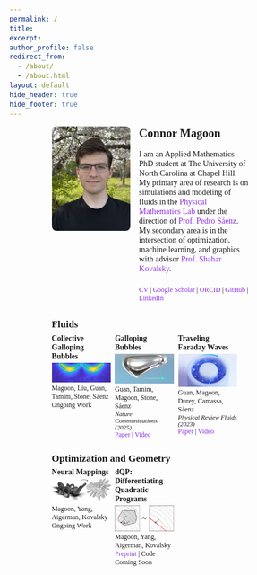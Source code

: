 ```yaml
---
permalink: /
title: 
excerpt: 
author_profile: false
redirect_from: 
  - /about/
  - /about.html
layout: default
hide_header: true
hide_footer: true
---
```


<style>
  a {
    text-decoration: none;   /* removes underline */
    color: #8A2BE2;          /* bright purple, you can change this hex */
  }
  a:hover {
    text-decoration: underline; /* optional: show underline on hover */
  }
</style>

<!-- Centered main content with tiny top space -->
<div style="max-width: 70%; margin: 0.5rem auto 0 auto; font-family: 'Times New Roman', serif;">

  <!-- Top section: profile image left, text right -->
  <div style="display: flex; align-items: flex-start; margin-bottom: 1rem;">
    <img src="/images/profile.jpeg" alt="Connor Magoon" 
         style="width:140px; height:auto; margin-right:1rem; border-radius:8px;">
    <div style="flex:1; display:flex; flex-direction:column; justify-content:space-between;">
      <div>
        <h2 style="margin-top:0; font-size:1.3rem; font-family: 'Times New Roman', serif;">Connor Magoon</h2>
        <p style="font-size:0.9rem; font-family: 'Times New Roman', serif;">
          I am an Applied Mathematics PhD student at The University of North Carolina at Chapel Hill. <br>
          My primary area of research is on simulations and modeling of fluids in the <a href="https://www.pml.unc.edu/">Physical Mathematics Lab</a> under the direction of <a href="https://www.pml.unc.edu/about-me">Prof. Pedro Sáenz</a>. <br>
          My secondary area is in the intersection of optimization, machine learning, and graphics with advisor <a href="https://shaharkov.github.io/">Prof. Shahar Kovalsky</a>. 
        </p>
      </div>
      <!-- Profile links flush with bottom of profile picture -->
      <p style="margin-top:0.5rem; font-size:0.75rem;">
        <a href="https://cwmagoon.github.io/files/cv.pdf">CV</a> | <a href="https://scholar.google.com/citations?user=18F4sZMAAAAJ&hl=en">Google Scholar</a> | <a href="https://orcid.org/0009-0009-1890-3279">ORCID</a> | <a href="https://github.com/cwmagoon">GitHub</a> | <a href="https://www.linkedin.com/in/connor-magoon-3189a9384">LinkedIn</a>
      </p>
    </div>
  </div>

  <!-- First row title -->
  <h2 style="text-align:left; margin-top:0.3rem; margin-bottom:0.4rem; font-size:1.1rem; font-family: 'Times New Roman', serif;">Fluids</h2>

  <!-- First row of panels (3 panels + 2 blank) -->
  <div style="display:flex; justify-content:space-between; margin-bottom:1.5rem; gap:2%; align-items:flex-start;">
    <!-- Panel 1 -->
    <div style="flex:0 0 30%; display:flex; flex-direction:column;">
      <h3 style="text-align:left; margin:0 0 0.2rem 0; font-size:0.85rem; font-family: 'Times New Roman', serif;">Collective Galloping Bubbles</h3>
      <img src="/images/collective_bubbles_flow.png" alt="Collective Bubbles Flow" style="width:100%; height:auto; display:block; margin-bottom:0.2rem;">
      <div style="margin-top:auto;">
        <p style="margin:0; font-size:0.75rem; font-family: 'Times New Roman', serif;">Magoon, Liu, Guan, Tamim, Stone, Sáenz</p>
        <p style="margin:0; font-size:0.75rem; font-family: 'Times New Roman', serif;">Ongoing Work</p>
      </div>
    </div>
    <!-- Panel 2 -->
    <div style="flex:0 0 30%; display:flex; flex-direction:column;">
      <h3 style="text-align:left; margin:0 0 0.2rem 0; font-size:0.85rem; font-family: 'Times New Roman', serif;">Galloping Bubbles</h3>
      <img src="/images/galloping_bubble.png" alt="Galloping Bubble" style="width:100%; height:auto; display:block; margin-bottom:0.2rem;">
      <div style="margin-top:auto;">
        <p style="margin:0; font-size:0.75rem; font-family: 'Times New Roman', serif;">Guan, Tamim, Magoon, Stone, Sáenz<br> </p>
        <p style="margin:0; font-size:0.7rem; font-style:italic;">Nature Communications (2025)</p>
        <p style="margin:0; font-size:0.75rem; font-family: 'Times New Roman', serif;"><a href="https://www.nature.com/articles/s41467-025-56611-5">Paper</a> | <a href="https://www.youtube.com/watch?v=gLbRx5nBpEo">Video</a></p>
      </div>
    </div>
    <!-- Panel 3 -->
    <div style="flex:0 0 30%; display:flex; flex-direction:column;">
      <h3 style="text-align:left; margin:0 0 0.2rem 0; font-size:0.85rem; font-family: 'Times New Roman', serif;">Traveling Faraday Waves</h3>
      <img src="/images/faraday_waves.png" alt="Faraday Waves" style="width:100%; height:auto; display:block; margin-bottom:0.2rem;">
      <div style="margin-top:auto;">
        <p style="margin:0; font-size:0.75rem; font-family: 'Times New Roman', serif;">Guan, Magoon, Durey, Camassa, Sáenz</p>
        <p style="margin:0; font-size:0.7rem; font-style:italic;">Physical Review Fluids (2023)</p>
        <p style="margin:0; font-size:0.75rem; font-family: 'Times New Roman', serif;"><a href="https://journals.aps.org/prfluids/abstract/10.1103/PhysRevFluids.8.110501">Paper</a> | <a href="https://www.youtube.com/watch?v=0d_D6yvXAFo">Video</a></p>
      </div>
    </div>
    <!-- Blank columns for spacing -->
    <div style="flex:0 0 30%;"></div>
    <div style="flex:0 0 30%;"></div>
  </div>

  <!-- Second row title -->
  <h2 style="text-align:left; margin-top:0.3rem; margin-bottom:0.4rem; font-size:1.1rem; font-family: 'Times New Roman', serif;">Optimization and Geometry</h2>

  <!-- Second row of panels (2 panels + 3 blank) -->
  <div style="display:flex; justify-content:space-between; margin-bottom:1.5rem; gap:2%; align-items:flex-start;">
    <!-- Panel 4 -->
    <div style="flex:0 0 30%; display:flex; flex-direction:column;">
      <h3 style="text-align:left; margin:0 0 0.2rem 0; font-size:0.85rem; font-family: 'Times New Roman', serif;">Neural Mappings</h3>
      <img src="/images/ant_mapping.png" alt="Ant Mapping" style="width:100%; height:auto; display:block; margin-bottom:0.2rem;">
      <div style="margin-top:auto;">
        <p style="margin:0; font-size:0.75rem; font-family: 'Times New Roman', serif;">Magoon, Yang, Aigerman, Kovalsky</p>
        <p style="margin:0; font-size:0.75rem; font-family: 'Times New Roman', serif;">Ongoing Work</p>
      </div>
    </div>
    <!-- Panel 5 -->
    <div style="flex:0 0 30%; display:flex; flex-direction:column;">
      <h3 style="text-align:left; margin:0 0 0.2rem 0; font-size:0.85rem; font-family: 'Times New Roman', serif;">dQP: Differentiating Quadratic Programs </h3>
      <img src="/images/dQP_schematic.png" alt="dQP Schematic" style="width:100%; height:auto; display:block; margin-bottom:0.2rem;">
      <div style="margin-top:auto;">
        <p style="margin:0; font-size:0.75rem; font-family: 'Times New Roman', serif;">Magoon, Yang, Aigerman, Kovalsky</p>
        <p style="margin:0; font-size:0.75rem; font-family: 'Times New Roman', serif;"><a href="https://arxiv.org/pdf/2410.06324">Preprint</a> | Code Coming Soon </p>
      </div>
    </div>
    <!-- Blank columns -->
    <div style="flex:0 0 30%;"></div>
    <div style="flex:0 0 30%;"></div>
    <div style="flex:0 0 30%;"></div>
  </div>

</div>
